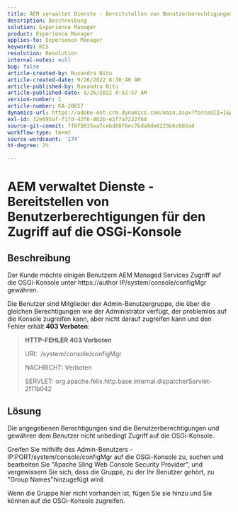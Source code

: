 ```yaml
---
title: AEM verwaltet Dienste - Bereitstellen von Benutzerberechtigungen für den Zugriff auf die OSGi-Konsole
description: Beschreibung
solution: Experience Manager
product: Experience Manager
applies-to: Experience Manager
keywords: KCS
resolution: Resolution
internal-notes: null
bug: false
article-created-by: Ruxandra Nitu
article-created-date: 9/26/2022 8:30:40 AM
article-published-by: Ruxandra Nitu
article-published-date: 9/26/2022 8:52:57 AM
version-number: 1
article-number: KA-20657
dynamics-url: https://adobe-ent.crm.dynamics.com/main.aspx?forceUCI=1&pagetype=entityrecord&etn=knowledgearticle&id=0a46467f-753d-ed11-9db1-002248086a73
exl-id: 32e695af-f1fd-42f6-8b2b-e2f7a7222f68
source-git-commit: 7f0f5035ea7cebd60f6ec7bda9de6225b6c602a4
workflow-type: tm+mt
source-wordcount: '174'
ht-degree: 2%

---
```


# AEM verwaltet Dienste - Bereitstellen von Benutzerberechtigungen für den Zugriff auf die OSGi-Konsole

## Beschreibung


Der Kunde möchte einigen Benutzern AEM Managed Services Zugriff auf die OSGi-Konsole unter https://author IP/system/console/configMgr gewähren.

Die Benutzer sind Mitglieder der Admin-Benutzergruppe, die über die gleichen Berechtigungen wie der Administrator verfügt, der problemlos auf die Konsole zugreifen kann, aber nicht darauf zugreifen kann und den Fehler erhält <b>403 Verboten</b>:


> <b>HTTP-FEHLER 403 Verboten</b>
> 
> URI:  /system/console/configMgr
> 
> NACHRICHT: Verboten
> 
> SERVLET: org.apache.felix.http.base.internal.dispatcherServlet-2f11b042



## Lösung




Die angegebenen Berechtigungen sind die Benutzerberechtigungen und gewähren dem Benutzer nicht unbedingt Zugriff auf die OSGi-Konsole.

Greifen Sie mithilfe des Admin-Benutzers - IP:PORT/system/console/configMgr auf die OSGi-Konsole zu, suchen und bearbeiten Sie &quot;Apache Sling Web Console Security Provider&quot;, und vergewissern Sie sich, dass die Gruppe, zu der Ihr Benutzer gehört, zu &quot;Group Names&quot;hinzugefügt wird.

Wenn die Gruppe hier nicht vorhanden ist, fügen Sie sie hinzu und Sie können auf die OSGi-Konsole zugreifen.
